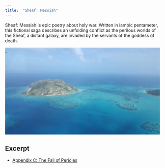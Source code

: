 ```yaml
---
title:  "Sheaf: Messiah"
---
```


Sheaf: Messiah is epic poetry about holy war.  Written in iambic pentameter, this fictional saga describes an unfolding conflict as the perilous worlds of the Sheaf, a distant galaxy, are invaded by the servants of the goddess of death.

![Side Image](/images/cover-background1-jp.png)
  
## Excerpt
- [Appendix C: The Fall of Pericles](http://tuckermcelroy.github.io/files/MessiahAppendixC.pdf)
